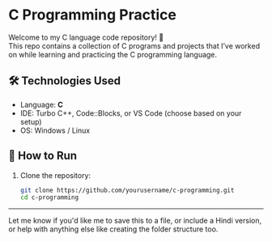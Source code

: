 # C Programming Practice

Welcome to my C language code repository! 🚀  
This repo contains a collection of C programs and projects that I’ve worked on while learning and practicing the C programming language.


## 🛠 Technologies Used

- Language: **C**
- IDE: Turbo C++, Code::Blocks, or VS Code (choose based on your setup)
- OS: Windows / Linux

## 🚩 How to Run

1. Clone the repository:

   ```bash
   git clone https://github.com/yourusername/c-programming.git
   cd c-programming

---

Let me know if you'd like me to save this to a file, or include a Hindi version, or help with anything else like creating the folder structure too.
